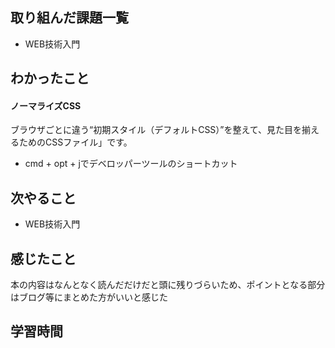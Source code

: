## 取り組んだ課題一覧
 - WEB技術入門　
 
   
   
## わかったこと
#### ノーマライズCSS
ブラウザごとに違う“初期スタイル（デフォルトCSS）”を整えて、見た目を揃えるためのCSSファイル」です。

- cmd + opt + jでデベロッパーツールのショートカット

## 次やること
- WEB技術入門


## 感じたこと
本の内容はなんとなく読んだだけだと頭に残りづらいため、ポイントとなる部分はブログ等にまとめた方がいいと感じた

## 学習時間
